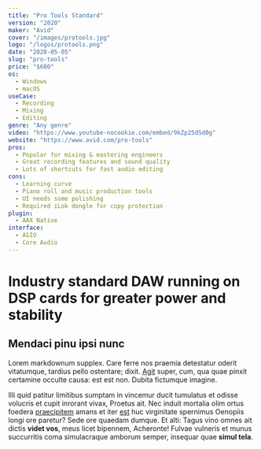 ```yaml
---
title: "Pro Tools Standard"
version: "2020"
maker: "Avid"
cover: "/images/protools.jpg"
logo: "/logos/protools.png"
date: "2020-05-05"
slug: "pro-tools"
price: "$600"
os:
  - Windows
  - macOS
useCase:
  - Recording
  - Mixing
  - Editing
genre: "Any genre"
video: "https://www.youtube-nocookie.com/embed/9kZp25dSd0g"
website: "https://www.avid.com/pro-tools"
pros:
  - Popular for mixing & mastering engineers
  - Great recording features and sound quality
  - Lots of shortcuts for fast audio editing
cons:
  - Learning curve
  - Piano roll and music production tools
  - UI needs some polishing
  - Required iLok dongle for copy protection
plugin:
  - AAX Native
interface:
  - ASIO
  - Core Audio
---
```


# Industry standard DAW running on DSP cards for greater power and stability

## Mendaci pinu ipsi nunc

Lorem markdownum supplex. Care ferre nos praemia detestatur oderit vitatumque,
tardius pello ostentare; dixit. [Agit](http://accessit.net/) super, cum, qua
quae pinxit certamine occulte causa: est est non. Dubita fictumque imagine.

Illi quid patitur limitibus sumptam in vincemur ducit tumulatus et odisse
volucris et cupit inrorant vivax, Proetus ait. Nec induit mortalia olim ortus
foedera [praecipitem](http://www.pontumferae.io/protinuset.html) amans et iter
[est](http://casuquefuit.io/murmurevestrum.aspx) huc virginitate spernimus
Oenopiis longi ore paretur? Sede ore quaedam dumque. Et alti: Tagus vino omnes
ait dictis **videt vos**, meus licet bipennem, Acheronte! Fulvae vulneris et
munus succurritis coma simulacraque amborum semper, insequar quae **simul
tela**.
